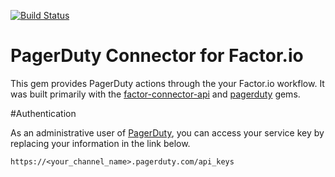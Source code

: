 [![Build Status](https://travis-ci.org/factor-io/connector-pagerduty.svg?branch=master)](https://travis-ci.org/factor-io/connector-pagerduty)

PagerDuty Connector for Factor.io
======================

This gem provides PagerDuty actions through the your Factor.io workflow. It was built primarily with the [factor-connector-api](https://github.com/factor-io/connector-api) and [pagerduty](https://github.com/envato/pagerduty) gems.

#Authentication

As an administrative user of [PagerDuty](http://www.pagerduty.com/), you can access your service key by replacing your information in the link below.

`https://<your_channel_name>.pagerduty.com/api_keys`

